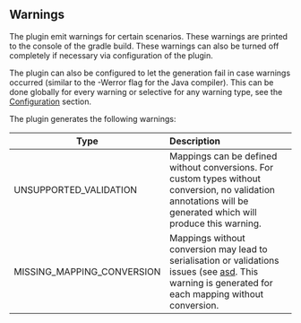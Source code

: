 ## Warnings

The plugin emit warnings for certain scenarios. These warnings are printed to the console of the gradle build. These
warnings can also be turned off completely if necessary via configuration of the plugin.

The plugin can also be configured to let the generation fail in case warnings occurred (similar to the -Werror flag for
the Java compiler). This can be done globally for every warning or selective for any warning type, see the
[Configuration](#configuration) section.

The plugin generates the following warnings:

| Type                       | Description                                                                                                                                                                                           |
|----------------------------|:------------------------------------------------------------------------------------------------------------------------------------------------------------------------------------------------------|
| UNSUPPORTED_VALIDATION     | Mappings can be defined without conversions. For custom types without conversion, no validation annotations will be generated which will produce this warning.                                        |
| MISSING_MAPPING_CONVERSION | Mappings without conversion may lead to serialisation or validations issues (see [asd](010_configuration.md#conversions-for-mappings). This warning is generated for each mapping without conversion. |
